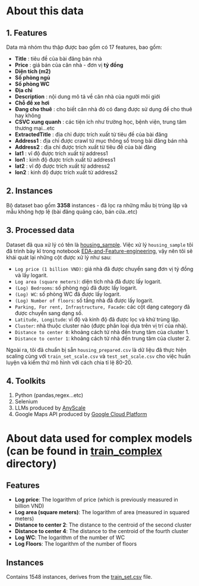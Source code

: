 # About this data
## 1. Features
Data mà nhóm thu thập được bao gồm có 17 features, bao gồm:
- **Title** : tiêu đề của bài đăng bán nhà
- **Price** : giá bán của căn nhà - đơn vị **tỷ đồng**
- **Diện tích (m2)**
- **Số phòng ngủ**
- **Số phòng WC**
- **Địa chỉ**
- **Description** : nội dung mô tả về căn nhà của người môi giới
- **Chỗ để xe hơi**
- **Đang cho thuê** : cho biết căn nhà đó có đang được sử dụng để cho thuê hay không
- **CSVC xung quanh** : các tiện ích như trường học, bệnh viện, trung tâm thương mại...etc
- **ExtractedTitle** : địa chỉ được trích xuất từ tiêu đề của bài đăng
- **Address1** : địa chỉ được crawl từ mục thông số trong bài đăng bán nhà
- **Address2** : địa chỉ được trích xuất từ tiêu đề của bài đăng
- **lat1** : vĩ độ được trích xuất từ address1 
- **lon1** : kinh độ được trích xuất từ address1
- **lat2** : vĩ độ được trích xuất từ address2 
- **lon2** : kinh độ được trích xuất từ address2 

## 2. Instances
Bộ dataset bao gồm **3358** instances - đã lọc ra những mẫu bị trùng lặp và mẫu không hợp lệ (bài đăng quảng cáo, bán cửa..etc)

## 3. Processed data
Dataset đã qua xử lý có tên là [housing_sample](https://github.com/tandao0909/intro-to-ds-project/blob/main/data/housing_sample.csv). Việc xử lý `housing_sample` tôi đã trình bày kĩ trong notebook [EDA-and-Feature-engineering](https://github.com/tandao0909/intro-to-ds-project/blob/main/EDA_FE/EDA-and-Feature-engineering.ipynb), vậy nên tôi sẽ khái quát lại những cột được xử lý như sau:
+ `Log price (1 billion VND)`: giá nhà đã được chuyển sang đơn vị tỷ đồng và lấy logarit.
+ `Log area (square meters)`: diện tích nhà đã được lấy logarit.
+ `(Log) Bedrooms`: số phòng ngủ đã được lấy logarit.
+ `(Log) WC`: số phòng WC đã được lấy logarit.
+ `(Log) Number of floors`: số tầng nhà đã được lấy logarit.
+ `Parking, For rent, Infrastructure, Facade`: các cột dạng category đã được chuyển sang dạng số.
+ `Latitude, Longitude`: vĩ độ và kinh độ đã được lọc và khử trùng lặp.
+ `Cluster`: nhà thuộc cluster nào (được phân loại dựa trên vị trí của nhà).
+ `Distance to center 0`: khoảng cách từ nhà đến trung tâm của cluster 1.
+ `Distance to center 1`: khoảng cách từ nhà đến trung tâm của cluster 2.

Ngoài ra, tôi đã chuẩn bị sẵn `housing_prepared.csv` là dữ liệu đã thực hiện scaling cùng với `train_set_scale.csv` và `test_set_scale.csv` cho việc huấn luyện và kiểm thử mô hình với cách chia tỉ lệ 80-20. 

## 4. Toolkits
1. Python (pandas,regex...etc)
2. Selenium
3. LLMs produced by [AnyScale](https://www.anyscale.com/)
4. Google Maps API produced by [Google Cloud Platform](https://cloud.google.com/?_gl=1*r24ouv*_up*MQ..&gclid=667652e9cf68194ded6b3488bfd2ad4c&gclsrc=3p.ds)

# About data used for complex models (can be found in [train_complex](../train_complex/) directory)
## Features
- **Log price**: The logarithm of price (which is previously measured in billion VND)
- **Log area (square meters)**: The logarithm of area (measured in squared meters)
- **Distance to center 2**: The distance to the centroid of the second cluster
- **Distance to center 4**: The distance to the centroid of the fourth cluster
- **Log WC**: The logarithm of the number of WC
- **Log Floors**: The logarithm of the number of floors
## Instances
Contains 1548 instances, derives from the [train_set.csv](./train_set.csv) file.
